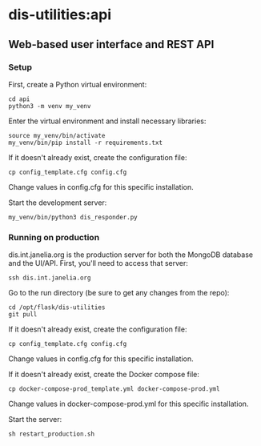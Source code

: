 # dis-utilities:api

## Web-based user interface and REST API

### Setup

First, create a Python virtual environment:

    cd api
    python3 -m venv my_venv

Enter the virtual environment and install necessary libraries:

    source my_venv/bin/activate
    my_venv/bin/pip install -r requirements.txt

If it doesn't already exist, create the configuration file:

    cp config_template.cfg config.cfg

Change values in config.cfg for this specific installation.

Start the development server:

    my_venv/bin/python3 dis_responder.py

### Running on production

dis.int.janelia.org is the production server for both the MongoDB database and the UI/API. First, you'll need to access that server:

    ssh dis.int.janelia.org

Go to the run directory (be sure to get any changes from the repo):

    cd /opt/flask/dis-utilities
    git pull

If it doesn't already exist, create the configuration file:

    cp config_template.cfg config.cfg

Change values in config.cfg for this specific installation.

If it doesn't already exist, create the Docker compose file:

    cp docker-compose-prod_template.yml docker-compose-prod.yml

Change values in docker-compose-prod.yml for this specific installation.

Start the server:

    sh restart_production.sh
